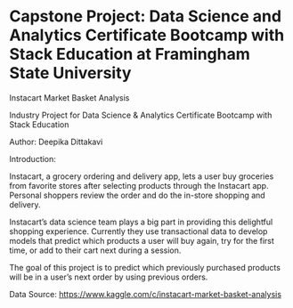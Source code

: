 # Capstone Project: Data Science and Analytics Certificate Bootcamp with Stack Education at Framingham State University

Instacart Market Basket Analysis

Industry Project for Data Science & Analytics Certificate Bootcamp with Stack Education

Author: Deepika Dittakavi


Introduction:

Instacart, a grocery ordering and delivery app, lets a user buy groceries from favorite stores after selecting products 
through the Instacart app. Personal shoppers review the order and do the in-store shopping and delivery.

Instacart’s data science team plays a big part in providing this delightful shopping experience. 
Currently they use transactional data to develop models that predict which products a user will buy again, 
try for the first time, or add to their cart next during a session.

The goal of this project is to predict which previously purchased products will be in a user’s next order by using previous orders.

Data Source: https://www.kaggle.com/c/instacart-market-basket-analysis
